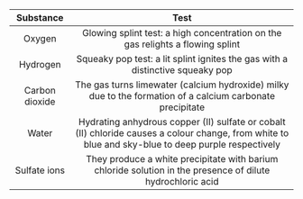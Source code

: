 |  Substance   |                                                                       Test                                                                        |
|:------------:|:-------------------------------------------------------------------------------------------------------------------------------------------------:|
|    Oxygen    |Glowing splint test: a high concentration on the gas relights a flowing splint|
|   Hydrogen   |Squeaky pop test: a lit splint ignites the gas with a distinctive squeaky pop|
|Carbon dioxide|The gas turns limewater (calcium hydroxide) milky due to the formation of a calcium carbonate precipitate|
|    Water     |Hydrating anhydrous copper (II) sulfate or cobalt (II) chloride causes a colour change, from white to blue and sky-blue to deep purple respectively|
| Sulfate ions |They produce a white precipitate with barium chloride solution in the presence of dilute hydrochloric acid|
